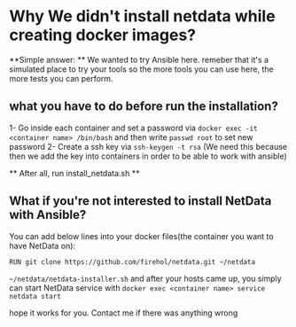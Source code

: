# Why We didn't install netdata while creating docker images?

**Simple answer: ** 
We wanted to try Ansible here. remeber that it's a simulated place to try your tools so the more tools you can use here, the more tests you can perform.

## what you have to do before run the installation?
1- Go inside each container and set a password via `docker exec -it <container name> /bin/bash`
and then write `passwd root` to set new password
2- Create a ssh key via `ssh-keygen -t rsa`
(We need this because then we add the key into containers in order to be able to work with ansible)

** After all, run install_netdata.sh **
## What if you're not interested to install NetData with Ansible?
You can add below lines into your docker files(the container you want to have NetData on):

`RUN git clone https://github.com/firehol/netdata.git ~/netdata `

`~/netdata/netdata-installer.sh`
and after your hosts came up, you simply can start NetData service with `docker exec <container name> service netdata start`

hope it works for you. Contact me if there was anything wrong

